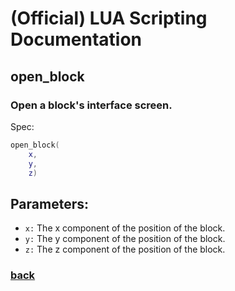 
# (Official) LUA Scripting Documentation

## open_block

### Open a block's interface screen.

Spec:
```lua
open_block(
	x,
	y,
	z)
```
## Parameters:
- `x:` The x component of the position of the block.
- `y:` The y component of the position of the block.
- `z:` The z component of the position of the block.
### [back](../other)
